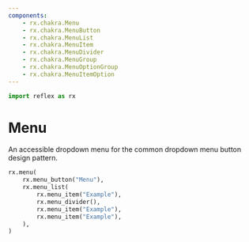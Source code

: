 ```yaml
---
components:
    - rx.chakra.Menu
    - rx.chakra.MenuButton
    - rx.chakra.MenuList
    - rx.chakra.MenuItem
    - rx.chakra.MenuDivider
    - rx.chakra.MenuGroup
    - rx.chakra.MenuOptionGroup
    - rx.chakra.MenuItemOption
---
```


```python exec
import reflex as rx
```

# Menu

An accessible dropdown menu for the common dropdown menu button design pattern.

```python demo
rx.menu(
    rx.menu_button("Menu"),
    rx.menu_list(
        rx.menu_item("Example"),
        rx.menu_divider(),
        rx.menu_item("Example"),
        rx.menu_item("Example"),
    ),
)
```
